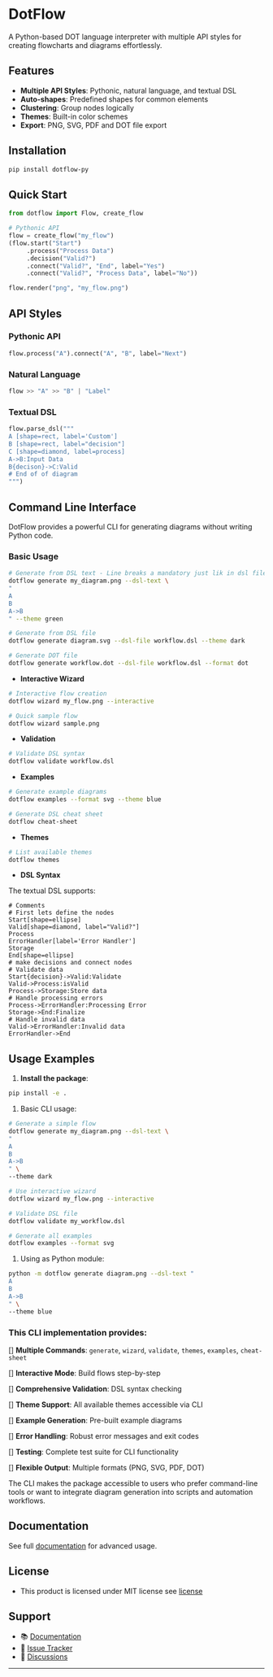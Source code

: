 # DotFlow

A Python-based DOT language interpreter with multiple API styles for creating flowcharts and diagrams effortlessly.

## Features

- **Multiple API Styles**: Pythonic, natural language, and textual DSL
- **Auto-shapes**: Predefined shapes for common elements
- **Clustering**: Group nodes logically
- **Themes**: Built-in color schemes
- **Export**: PNG, SVG, PDF and DOT file export

## Installation

```bash
pip install dotflow-py
```

## Quick Start

```python
from dotflow import Flow, create_flow

# Pythonic API
flow = create_flow("my_flow")
(flow.start("Start")
     .process("Process Data")
     .decision("Valid?")
     .connect("Valid?", "End", label="Yes")
     .connect("Valid?", "Process Data", label="No"))

flow.render("png", "my_flow.png")
```

## API Styles

### Pythonic API
```python
flow.process("A").connect("A", "B", label="Next")
```

### Natural Language
```python
flow >> "A" >> "B" | "Label"
```

### Textual DSL
```python
flow.parse_dsl("""
A [shape=rect, label='Custom']
B [shape=rect, label="decision"]
C [shape=diamond, label=process]
A->B:Input Data
B{decison}->C:Valid
# End of of diagram
""")
```

## Command Line Interface

DotFlow provides a powerful CLI for generating diagrams without writing Python code.

### Basic Usage

```bash
# Generate from DSL text - Line breaks a mandatory just lik in dsl file
dotflow generate my_diagram.png --dsl-text \
"
A
B
A->B
" --theme green

# Generate from DSL file
dotflow generate diagram.svg --dsl-file workflow.dsl --theme dark

# Generate DOT file
dotflow generate workflow.dot --dsl-file workflow.dsl --format dot
```

- **Interactive Wizard**

```bash
# Interactive flow creation
dotflow wizard my_flow.png --interactive

# Quick sample flow
dotflow wizard sample.png
```

- **Validation**

```bash
# Validate DSL syntax
dotflow validate workflow.dsl
```

- **Examples**

```bash
# Generate example diagrams
dotflow examples --format svg --theme blue

# Generate DSL cheat sheet
dotflow cheat-sheet
```

- **Themes**

```bash
# List available themes
dotflow themes
```

- **DSL Syntax**

The textual DSL supports:

```dsl
# Comments
# First lets define the nodes
Start[shape=ellipse]
Valid[shape=diamond, label="Valid?"]
Process
ErrorHandler[label='Error Handler']
Storage
End[shape=ellipse]
# make decisions and connect nodes
# Validate data
Start{decision}->Valid:Validate
Valid->Process:isValid
Process->Storage:Store data
# Handle processing errors
Process->ErrorHandler:Processing Error
Storage->End:Finalize
# Handle invalid data
Valid->ErrorHandler:Invalid data
ErrorHandler->End

```

## Usage Examples

1. **Install the package**:
```bash
pip install -e .
```

1. Basic CLI usage:

```bash
# Generate a simple flow
dotflow generate my_diagram.png --dsl-text \
"
A
B
A->B
" \
--theme dark

# Use interactive wizard
dotflow wizard my_flow.png --interactive

# Validate DSL file
dotflow validate my_workflow.dsl

# Generate all examples
dotflow examples --format svg
```

1. Using as Python module:

```bash
python -m dotflow generate diagram.png --dsl-text "
A
B
A->B
" \
--theme blue
```

### This CLI implementation provides:

[] **Multiple Commands**: `generate`, `wizard`, `validate`, `themes`, `examples`, `cheat-sheet`

[] **Interactive Mode**: Build flows step-by-step

[] **Comprehensive Validation**: DSL syntax checking

[] **Theme Support**: All available themes accessible via CLI

[] **Example Generation**: Pre-built example diagrams

[] **Error Handling**: Robust error messages and exit codes

[] **Testing**: Complete test suite for CLI functionality

[] **Flexible Output**: Multiple formats (PNG, SVG, PDF, DOT)

The CLI makes the package accessible to users who prefer command-line tools or want to integrate diagram generation into scripts and automation workflows.

## Documentation
See full [documentation](https://dotflow.readthedocs.io/) for advanced usage.


## License
- This product is licensed under MIT license see [license](./LICENSE)

## Support

- 📚 [Documentation](https://github.com/skye-cyber/dotflow/docs)
- 🐛 [Issue Tracker](https://github.com/skye-cyber/dotflow/issues)
- 💬 [Discussions](https://github.com/skye-cyber/dotflow/discussions)

---
